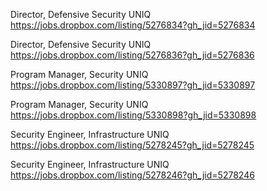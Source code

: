 Director, Defensive Security UNIQ https://jobs.dropbox.com/listing/5276834?gh_jid=5276834

Director, Defensive Security UNIQ https://jobs.dropbox.com/listing/5276836?gh_jid=5276836

Program Manager, Security UNIQ https://jobs.dropbox.com/listing/5330897?gh_jid=5330897

Program Manager, Security UNIQ https://jobs.dropbox.com/listing/5330898?gh_jid=5330898

Security Engineer, Infrastructure UNIQ https://jobs.dropbox.com/listing/5278245?gh_jid=5278245

Security Engineer, Infrastructure UNIQ https://jobs.dropbox.com/listing/5278246?gh_jid=5278246

